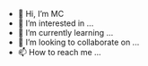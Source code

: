 - 👋 Hi, I’m MC
- 👀 I’m interested in ...
- 🌱 I’m currently learning ...
- 💞️ I’m looking to collaborate on ...
- 📫 How to reach me ...

<!---
maicv/maicv is a ✨ special ✨ repository because its `README.md` (this file) appears on your GitHub profile.
You can click the Preview link to take a look at your changes.
--->
